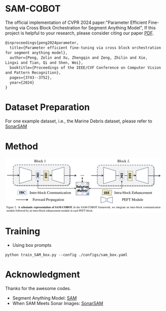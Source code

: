 # SAM-COBOT
The official implementation of CVPR 2024 paper:"Parameter Efficient Fine-tuning via Cross Block Orchestration for Segment Anything Model", If this project is helpful to your research, please consider citing our paper [PDF](https://openaccess.thecvf.com/content/CVPR2024/papers/Peng_Parameter_Efficient_Fine-tuning_via_Cross_Block_Orchestration_for_Segment_Anything_CVPR_2024_paper.pdf).
```
@inproceedings{peng2024parameter,
  title={Parameter efficient fine-tuning via cross block orchestration for segment anything model},
  author={Peng, Zelin and Xu, Zhengqin and Zeng, Zhilin and Xie, Lingxi and Tian, Qi and Shen, Wei},
  booktitle={Proceedings of the IEEE/CVF Conference on Computer Vision and Pattern Recognition},
  pages={3743--3752},
  year={2024}
}
```
# Dataset Preparation
For one example dataset, i.e., the Marine Debris dataset, please refer to [SonarSAM](https://github.com/wangsssky/SonarSAM)

# Method

<img src="framework.png" width="800">

# Training
- Using box prompts
```
python train_SAM_box.py --config ./configs/sam_box.yaml
```
# Acknowledgment
Thanks for the awesome codes.
- Segment Anything Model: [SAM](https://github.com/facebookresearch/segment-anything)
- When SAM Meets Sonar Images: [SonarSAM](https://github.com/wangsssky/SonarSAM)
